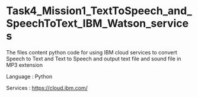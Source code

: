 # Task4_Mission1_TextToSpeech_and_SpeechToText_IBM_Watson_services

The files content python code for using IBM cloud services to convert Speech to Text and Text to Speech and output text file and sound file in MP3 extension

Language : Python


Services : https://cloud.ibm.com/
